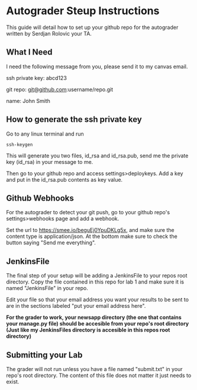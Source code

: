 # Autograder Steup Instructions
This guide will detail how to set up your github repo for the autograder written by Serdjan Rolovic your TA.

## What I Need
I need the following message from you, please send it to my canvas email.

ssh private key: abcd123

git repo: git@github.com:username/repo.git

name: John Smith

## How to generate the ssh private key
Go to any linux terminal and run
```
ssh-keygen
```
This will generate you two files, id_rsa and id_rsa.pub, send me the private key (id_rsa) in your message to me.

Then go to your github repo and access settings>deploykeys.  Add a key and put in the id_rsa.pub contents as key value.

## Github Webhooks
For the autograder to detect your git push, go to your github repo's settings>webhooks page and add a webhook.

Set the url to https://smee.io/beguEj0YpuDKLg5x, and make sure the content type is application/json.  At the bottom make sure to check the button saying "Send me everything".

## JenkinsFile
The final step of your setup will be adding a JenkinsFile to your repos root directory.  Copy the file contained in this repo for lab 1 and make sure it is named "JenkinsFile" in your repo.

Edit your file so that your email address you want your results to be sent to are in the sections labeled "put your email address here".

**For the grader to work, your newsapp directory (the one that contains your manage.py file) should be accesible from your repo's root directory (Just like my JenkinsFiles directory is accesible in this repos root directory)**

## Submitting your Lab
The grader will not run unless you have a file named "submit.txt" in your repo's root directory.  The content of this file does not matter it just needs to exist.
